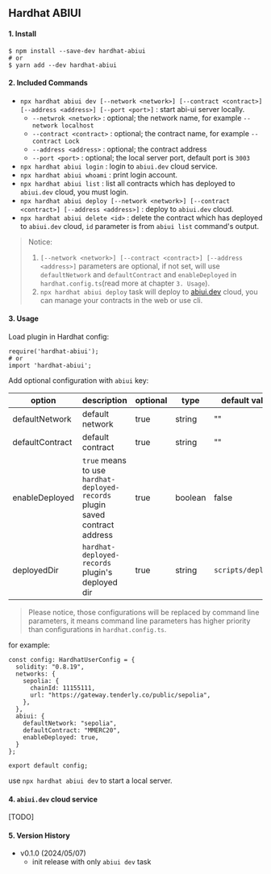 ## Hardhat ABIUI

#### 1. Install

```
$ npm install --save-dev hardhat-abiui
# or
$ yarn add --dev hardhat-abiui
```

#### 2. Included Commands

- `npx hardhat abiui dev [--network <network>] [--contract <contract>] [--address <address>] [--port <port>]` : start abi-ui server locally.
  * `--netwrok <network>` : optional; the network name, for example `--network localhost`
  * `--contract <contract>` : optional; the contract name, for example `--contract Lock`
  * `--address <address>` : optional; the contract address
  * `--port <port>` : optional; the local server port, default port is `3003`
- `npx hardhat abiui login` : login to `abiui.dev` cloud service.
- `npx hardhat abiui whoami` : print login account.
- `npx hardhat abiui list` : list all contracts which has deployed to `abiui.dev` cloud, you must login.
- `npx hardhat abiui deploy [--network <network>] [--contract <contract>] [--address <address>]` : deploy to `abiui.dev` cloud.
- `npx hardhat abiui delete <id>` : delete the contract which has deployed to `abiui.dev` cloud, `id` parameter is from `abiui list` command's output.

> Notice:
> 1. `[--network <network>] [--contract <contract>] [--address <address>]` parameters are optional, if not set, will use `defaultNetwork` and `defaultContract` and `enableDeployed` in `hardhat.config.ts`(read more at chapter `3. Usage`).
> 2. `npx hardhat abiui deploy` task will deploy to [abiui.dev](https://abiui.dev/) cloud, you can manage your contracts in the web or use cli. 

#### 3. Usage

Load plugin in Hardhat config:

```
require('hardhat-abiui');
# or
import 'hardhat-abiui';
```

Add optional configuration with `abiui` key:

| option          | description                                                                  | optional | type    | default value      |
|-----------------|------------------------------------------------------------------------------|----------|---------|--------------------|
| defaultNetwork  | default network                                                              | true     | string  | ""                 |
| defaultContract | default contract                                                             | true     | string  | ""                 |
| enableDeployed  | `true` means to use `hardhat-deployed-records` plugin saved contract address | true     | boolean | false              |
| deployedDir     | `hardhat-deployed-records` plugin's deployed dir                             | true     | string  | `scripts/deployed` |

> Please notice, those configurations will be replaced by command line parameters, it means command line parameters has higher priority than configurations in `hardhat.config.ts`.

for example:

```
const config: HardhatUserConfig = {
  solidity: "0.8.19",
  networks: {
    sepolia: {
      chainId: 11155111,
      url: "https://gateway.tenderly.co/public/sepolia",
    },
  },
  abiui: {
    defaultNetwork: "sepolia",
    defaultContract: "MMERC20",
    enableDeployed: true,
  }
};

export default config;
```

use `npx hardhat abiui dev` to start a local server.

#### 4. `abiui.dev` cloud service

[TODO]

#### 5. Version History

- v0.1.0 (2024/05/07)
  * init release with only `abiui dev` task
